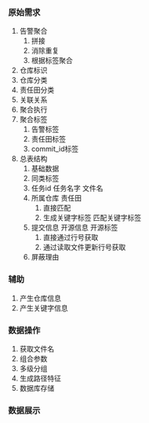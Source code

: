 ### 原始需求
1. 告警聚合
   1. 拼接
   2. 消除重复
   3. 根据标签聚合
2. 仓库标识
3. 仓库分类
4. 责任田分类
5. 关联关系
6. 聚合执行
7. 聚合标签
   1. 告警标签
   2. 责任田标签
   3. commit_id标签
8. 总表结构
   1. 基础数据
   2. 同类标签
   3. 任务id 任务名字 文件名
   4. 所属仓库 责任田
      1. 直接匹配
      2. 生成关键字标签 匹配关键字标签
   5. 提交信息 开源信息 开源标签
      1. 直接通过行号获取
      2. 通过读取文件更新行号获取
   6. 屏蔽理由

### 辅助
1. 产生仓库信息
2. 产生关键字信息

### 数据操作
1. 获取文件名
2. 组合参数
3. 多级分组
4. 生成路径特征
5. 数据库存储

### 数据展示

